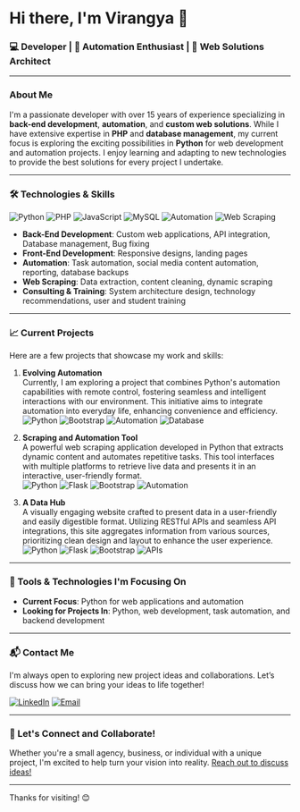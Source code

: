 # Hi there, I'm Virangya 👋

### 💻 Developer | 🚀 Automation Enthusiast | 🎨 Web Solutions Architect

---

### About Me

I'm a passionate developer with over 15 years of experience specializing in **back-end development**, **automation**, and **custom web solutions**. While I have extensive expertise in **PHP** and **database management**, my current focus is exploring the exciting possibilities in **Python** for web development and automation projects. I enjoy learning and adapting to new technologies to provide the best solutions for every project I undertake.

---

### 🛠 Technologies & Skills

![Python](https://img.shields.io/badge/Python-3776AB?style=for-the-badge&logo=python&logoColor=white)
![PHP](https://img.shields.io/badge/PHP-777BB4?style=for-the-badge&logo=php&logoColor=white)
![JavaScript](https://img.shields.io/badge/JavaScript-F7DF1E?style=for-the-badge&logo=javascript&logoColor=black)
![MySQL](https://img.shields.io/badge/MySQL-4479A1?style=for-the-badge&logo=mysql&logoColor=white)
![Automation](https://img.shields.io/badge/Automation-009688?style=for-the-badge&logo=automate&logoColor=white)
![Web Scraping](https://img.shields.io/badge/Web%20Scraping-FF5722?style=for-the-badge&logo=web&logoColor=white)

- **Back-End Development**: Custom web applications, API integration, Database management, Bug fixing
- **Front-End Development**: Responsive designs, landing pages
- **Automation**: Task automation, social media content automation, reporting, database backups
- **Web Scraping**: Data extraction, content cleaning, dynamic scraping
- **Consulting & Training**: System architecture design, technology recommendations, user and student training

---

### 📈 Current Projects

Here are a few projects that showcase my work and skills:

1. **Evolving Automation**  
   Currently, I am exploring a project that combines Python's automation capabilities with remote control, fostering seamless and intelligent interactions with our environment. This initiative aims to integrate automation into everyday life, enhancing convenience and efficiency.  
   ![Python](https://img.shields.io/badge/Built%20with-Python-blue) ![Bootstrap](https://img.shields.io/badge/Built%20with-Bootstrap-purple) ![Automation](https://img.shields.io/badge/Type-Automation-009688) ![Database](https://img.shields.io/badge/Database-Postgresql-green)

2. **Scraping and Automation Tool**  
   A powerful web scraping application developed in Python that extracts dynamic content and automates repetitive tasks. This tool interfaces with multiple platforms to retrieve live data and presents it in an interactive, user-friendly format.  
   ![Python](https://img.shields.io/badge/Built%20with-Python-blue) ![Flask](https://img.shields.io/badge/Built%20with-Flask-green) ![Bootstrap](https://img.shields.io/badge/Built%20with-Bootstrap-purple) ![Automation](https://img.shields.io/badge/Type-Automation-009688)

3. **A Data Hub**  
   A visually engaging website crafted to present data in a user-friendly and easily digestible format. Utilizing RESTful APIs and seamless API integrations, this site aggregates information from various sources, prioritizing clean design and layout to enhance the user experience.  
   ![Python](https://img.shields.io/badge/Built%20with-Python-blue) ![Flask](https://img.shields.io/badge/Built%20with-Flask-green) ![Bootstrap](https://img.shields.io/badge/Built%20with-Bootstrap-purple) ![APIs](https://img.shields.io/badge/Type-API-orange)


---

### 🔧 Tools & Technologies I'm Focusing On

- **Current Focus**: Python for web applications and automation
- **Looking for Projects In**: Python, web development, task automation, and backend development

---

### 📬 Contact Me

I'm always open to exploring new project ideas and collaborations. Let’s discuss how we can bring your ideas to life together!

[![LinkedIn](https://img.shields.io/badge/LinkedIn-virangya-blue?style=for-the-badge&logo=linkedin&logoColor=white)](https://www.linkedin.com/in/virangya/)
[![Email](https://img.shields.io/badge/Email-guitarlass@gmail.com-red?style=for-the-badge&logo=gmail&logoColor=white)](mailto:guitarlass@gmail.com)

---

### 🌟 Let's Connect and Collaborate!

Whether you're a small agency, business, or individual with a unique project, I'm excited to help turn your vision into reality. [Reach out to discuss ideas!](https://www.linkedin.com/in/virangya/)

---

Thanks for visiting! 😊
